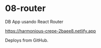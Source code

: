 # 08-router
DB App usando React Router

https://harmonious-crepe-2baee8.netlify.app

Deploys from GitHub.
